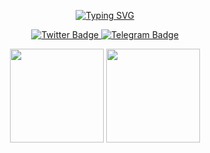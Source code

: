 <!-- Banner / Typing SVG -->
<p align="center">
  <a href="https://git.io/typing-svg">
    <img src="https://readme-typing-svg.demolab.com?font=Lexend&weight=600&size=36&pause=1000&color=2C49F7&center=true&vCenter=true&width=1000&height=100&lines=Welcome+to+Brrrskuy+Github;Enjoyers+Vibes" alt="Typing SVG" />
  </a>
</p>

<!-- Social Links -->
<p align="center">
<a href="https://x.com/brrrskuy" target="_blank">
  <img src="https://img.shields.io/badge/Follow-%20@brrrskuy-29A7DE?style=for-the-badge&logo=x&logoColor=white" alt="Twitter Badge" />
</a>

  <a href="https://t.me/skuyvibes" target="_blank">
    <img src="https://img.shields.io/badge/Join-%20@skuyvibes-29A7DE?style=for-the-badge&logo=telegram&logoColor=white&labelColor=gray" alt="Telegram Badge" />
  </a>
</p>

<!-- GitHub Stats (optional) -->
<p align="center">
  <img src="https://github-readme-stats.vercel.app/api?username=brrrskuy&show_icons=true&theme=radical&hide=contribs&count_private=true" height="150" />
  <img src="https://github-readme-stats.vercel.app/api/top-langs/?username=brrrskuy&layout=compact&theme=radical" height="150"/>
</p>
